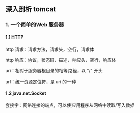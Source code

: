 ## 深入剖析 tomcat



### 1. 一个简单的Web 服务器



#### 1.1 HTTP

http 请求：请求方法，请求头，空行，请求体

http 响应：协议，状态码，描述，响应头，空行，响应体

uri：相对于服务器根目录的相等路径，以 "/" 开头

url：统一资源定位符，是 uri 的一种



#### 1.2 java.net.Socket

套接字：网络连接的端点，可以使应用程序从网络中读取/写入数据